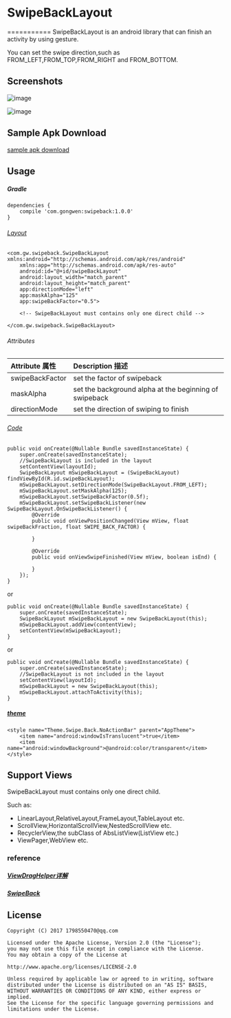 # SwipeBackLayout
===========
SwipeBackLayout is an android library that can finish an activity by using gesture.

You can set the swipe direction,such as FROM_LEFT,FROM_TOP,FROM_RIGHT and FROM_BOTTOM.
## Screenshots
![image](screenshot/screenshot1.gif)	

![image](screenshot/screenshot2.gif)

Sample Apk Download
---
[sample apk download](https://github.com/gongwen/SwipeBackLayout/raw/master/sample-apks/app-debug-1.0.0.apk)

Usage
---
##### Gradle
```
dependencies {
    compile 'com.gongwen:swipeback:1.0.0'
}
```
###### [Layout](app/src/main/java/activity/CommonActivity.java)
```
<com.gw.swipeback.SwipeBackLayout xmlns:android="http://schemas.android.com/apk/res/android"
    xmlns:app="http://schemas.android.com/apk/res-auto"
    android:id="@+id/swipeBackLayout"
    android:layout_width="match_parent"
    android:layout_height="match_parent"
    app:directionMode="left"
    app:maskAlpha="125"
    app:swipeBackFactor="0.5">

	<!-- SwipeBackLayout must contains only one direct child -->

</com.gw.swipeback.SwipeBackLayout>
```
###### Attributes
| Attribute 属性          | Description 描述 |
|:---				     |:---|
| swipeBackFactor        |    set the factor of swipeback       |
| maskAlpha        | set the background alpha at the beginning of swipeback            |
| directionMode         |  set the direction of swiping to finish          |

###### [Code](app/src/main/java/activity/CommonAttachToActivity.java)
```
public void onCreate(@Nullable Bundle savedInstanceState) {
    super.onCreate(savedInstanceState);
    //SwipeBackLayout is included in the layout
    setContentView(layoutId);
    SwipeBackLayout mSwipeBackLayout = (SwipeBackLayout) findViewById(R.id.swipeBackLayout);
    mSwipeBackLayout.setDirectionMode(SwipeBackLayout.FROM_LEFT);
    mSwipeBackLayout.setMaskAlpha(125);
    mSwipeBackLayout.setSwipeBackFactor(0.5f);
    mSwipeBackLayout.setSwipeBackListener(new SwipeBackLayout.OnSwipeBackListener() {
        @Override
        public void onViewPositionChanged(View mView, float swipeBackFraction, float SWIPE_BACK_FACTOR) {
            
        }
    
        @Override
        public void onViewSwipeFinished(View mView, boolean isEnd) {
    
        }
    });
}
```
or
```
public void onCreate(@Nullable Bundle savedInstanceState) {
    super.onCreate(savedInstanceState);
    SwipeBackLayout mSwipeBackLayout = new SwipeBackLayout(this);
    mSwipeBackLayout.addView(contentView);
    setContentView(mSwipeBackLayout);
}
```
or
```
public void onCreate(@Nullable Bundle savedInstanceState) {
    super.onCreate(savedInstanceState);
    //SwipeBackLayout is not included in the layout
    setContentView(layoutId);
    mSwipeBackLayout = new SwipeBackLayout(this);
    mSwipeBackLayout.attachToActivity(this);
}
```
##### [theme](app/src/main/res/values/styles.xml)
```
<style name="Theme.Swipe.Back.NoActionBar" parent="AppTheme">
    <item name="android:windowIsTranslucent">true</item>
    <item name="android:windowBackground">@android:color/transparent</item>
</style>
```

Support Views
---
SwipeBackLayout must contains only one direct child.

Such as:
* LinearLayout,RelativeLayout,FrameLayout,TableLayout etc.
* ScrollView,HorizontalScrollView,NestedScrollView etc.
* RecyclerView,the subClass of AbsListView(ListView etc.)
* ViewPager,WebView etc.

### reference
##### [ViewDragHelper详解](http://www.jcodecraeer.com/a/anzhuokaifa/androidkaifa/2014/0911/1680.html)
##### [SwipeBack](https://github.com/liuguangqiang/SwipeBack/)

License
---
    Copyright (C) 2017 1798550470@qq.com

    Licensed under the Apache License, Version 2.0 (the "License");
    you may not use this file except in compliance with the License.
    You may obtain a copy of the License at

    http://www.apache.org/licenses/LICENSE-2.0

    Unless required by applicable law or agreed to in writing, software
    distributed under the License is distributed on an "AS IS" BASIS,
    WITHOUT WARRANTIES OR CONDITIONS OF ANY KIND, either express or implied.
    See the License for the specific language governing permissions and
    limitations under the License.